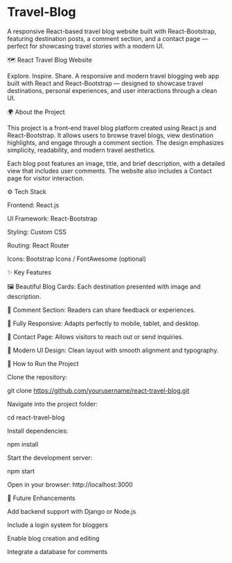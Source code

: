 # Travel-Blog
A responsive React-based travel blog website built with React-Bootstrap, featuring destination posts, a comment section, and a contact page — perfect for showcasing travel stories with a modern UI.

🗺️ React Travel Blog Website

Explore. Inspire. Share.
A responsive and modern travel blogging web app built with React and React-Bootstrap — designed to showcase travel destinations, personal experiences, and user interactions through a clean UI.

🌍 About the Project

This project is a front-end travel blog platform created using React.js and React-Bootstrap. It allows users to browse travel blogs, view destination highlights, and engage through a comment section. The design emphasizes simplicity, readability, and modern travel aesthetics.

Each blog post features an image, title, and brief description, with a detailed view that includes user comments. The website also includes a Contact page for visitor interaction.

⚙️ Tech Stack

Frontend: React.js

UI Framework: React-Bootstrap

Styling: Custom CSS

Routing: React Router

Icons: Bootstrap Icons / FontAwesome (optional)

✨ Key Features

🖼️ Beautiful Blog Cards: Each destination presented with image and description.

💬 Comment Section: Readers can share feedback or experiences.

📱 Fully Responsive: Adapts perfectly to mobile, tablet, and desktop.

📩 Contact Page: Allows visitors to reach out or send inquiries.

🎨 Modern UI Design: Clean layout with smooth alignment and typography.

🚀 How to Run the Project

Clone the repository:

git clone https://github.com/yourusername/react-travel-blog.git


Navigate into the project folder:

cd react-travel-blog


Install dependencies:

npm install


Start the development server:

npm start


Open in your browser: http://localhost:3000

📌 Future Enhancements

Add backend support with Django or Node.js

Include a login system for bloggers

Enable blog creation and editing

Integrate a database for comments
